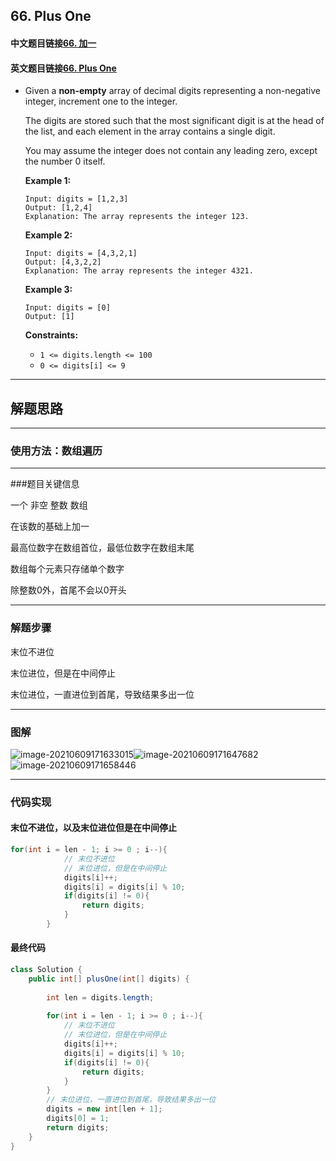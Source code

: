 ## 66. Plus One

#### 中文题目链接[66. 加一](https://leetcode-cn.com/problems/plus-one/)

#### 英文题目链接[66. Plus One](https://leetcode.com/problems/plus-one/)

- Given a **non-empty** array of decimal digits representing a non-negative integer, increment one to the integer.

  The digits are stored such that the most significant digit is at the head of the list, and each element in the array contains a single digit.

  You may assume the integer does not contain any leading zero, except the number 0 itself.

   

  **Example 1:**

  ```
  Input: digits = [1,2,3]
  Output: [1,2,4]
  Explanation: The array represents the integer 123.
  ```

  **Example 2:**

  ```
  Input: digits = [4,3,2,1]
  Output: [4,3,2,2]
  Explanation: The array represents the integer 4321.
  ```

  **Example 3:**

  ```
  Input: digits = [0]
  Output: [1]
  ```

   

  **Constraints:**

  - `1 <= digits.length <= 100`
  - `0 <= digits[i] <= 9`

---

## 解题思路

---

### 使用方法：数组遍历

---

###题目关键信息

一个 非空 整数 数组

在该数的基础上加一

最高位数字在数组首位，最低位数字在数组末尾

数组每个元素只存储单个数字

除整数0外，首尾不会以0开头

---

### 解题步骤

末位不进位

末位进位，但是在中间停止

末位进位，一直进位到首尾，导致结果多出一位

----

### 图解

![image-20210609171633015](https://tva1.sinaimg.cn/large/008i3skNgy1grcpo4nnllj30f6044aa4.jpg)![image-20210609171647682](https://tva1.sinaimg.cn/large/008i3skNgy1grcpodnziej60ez078aao02.jpg)![image-20210609171658446](https://tva1.sinaimg.cn/large/008i3skNgy1grcpok4a6vj30f106m0t6.jpg)

---

### 代码实现

#### 末位不进位，以及末位进位但是在中间停止

```java
for(int i = len - 1; i >= 0 ; i--){
            // 末位不进位
            // 末位进位，但是在中间停止
            digits[i]++;
            digits[i] = digits[i] % 10;
            if(digits[i] != 0){
                return digits;
            }
        }
```

#### 最终代码

```java
class Solution {
    public int[] plusOne(int[] digits) {
        
        int len = digits.length;
        
        for(int i = len - 1; i >= 0 ; i--){
            // 末位不进位
            // 末位进位，但是在中间停止
            digits[i]++;
            digits[i] = digits[i] % 10;
            if(digits[i] != 0){
                return digits;
            }
        }
        // 末位进位，一直进位到首尾，导致结果多出一位
        digits = new int[len + 1];
        digits[0] = 1;
        return digits;
    }
}
```

